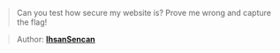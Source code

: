 > Can you test how secure my website is? Prove me wrong and capture the flag!

> Author: **[IhsanSencan][author-profile]**

[author-profile]: https://app.hackthebox.eu/users/100992
